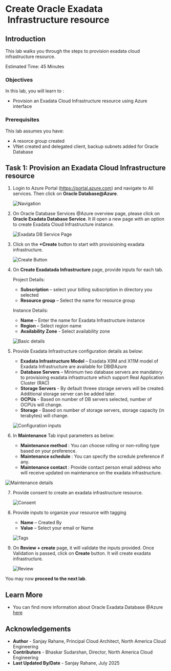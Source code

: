 # Create Oracle Exadata  Infrastructure resource

## Introduction

This lab walks you through the steps to provision exadata cloud infrastructure resource. 


Estimated Time:  45 Minutes


### Objectives
In this lab, you will learn to :
* Provision an Exadata Cloud Infrastructure resource using Azure interface


### Prerequisites  

This lab assumes you have:
- A resorce group created
- VNet created and delegated client, backup subnets added for Oracle Database


##  Task 1: Provision an Exadata Cloud Infrastructure resource

1. Login to Azure Portal (https://portal.azure.com) and navigate to All services. Then click on **Oracle Database@Azure**.

    ![](./images/provision_exadata_infra_image1.png " Navigation")

2. On Oracle Database Services @Azure overview page, please click on **Oracle Exadata Database Service**.
   It ill open a new page with an option to create Exadata Cloud Infrastructure instance.

    ![](./images/provision_exadata_infra_image2.png "Exadata DB Service Page ")

3. Click on the **+Create** button to start with provisioining exadata infrastructure.

    ![](./images/provision_exadata_infra_image3.png " Create Button")

4. On **Create Exadatada Infrastructure** page, provide inputs for each tab.

    Project Details:
    * **Subscription** – select your billing subscription in directory you selected
    * **Resource group** – Select the name for resource group
    
    Instance Details:
    * **Name** – Enter the name for Exadata Infrastructure instance
    * **Region** – Select region name
    * **Availability Zone** - Select availability zone


    ![](./images/provision_exadata_infra_image4.png "Basic details ")

5. Provide Exadata Infrastructure configuration details as below:

    * **Exadata Infrastructure Model** – Exadata X9M and X11M model of Exadata Infrastructure are available for DB@Azure
    * **Database Servers** – Minimum two database servers are mandatory to provisioing exadata infrastructure which support Real Application Cluster (RAC) 
    * **Storage Servers** - By default threee storage servers will be created. Additional storage server can be added later.
    * **OCPUs** - Based on number of DB servers selected, number of OCPUs will change.
    * **Storage** - Based on number of storage servers, storage capacity (in terabytes) will change. 


    ![](./images/provision_exadata_infra_image5.png " Configuration inputs")

6. In **Maintenance** Tab input parameters as below:

      * **Maintenance method** : You can choose rolling or non-rolling type based on your preference.
      * **Maintenance schedule** : You can specify the scredule preference if any.
      * **Maintenance contact** :  Provide contact person email address who will receive updated on maintenance on the exadata infrastructure.
  

  ![](./images/provision_exadata_infra_image6.png "Maintenance details ")

7. Provide consent to create an exadata infrastructure resource.

    ![](./images/provision_exadata_infra_image7.png " Consent")

8. Provide inputs to organize your resource with tagging
      * **Name** – Created By
      * **Value** – Select your email or Name   

   ![](./images/provision_exadata_infra_image8.png "Tags ")

9. On **Review + create** page, it will validate the inputs provided. Once Validation is passed, click on **Create** button. 
   It will create exadata infrastructure. 

    ![](./images/provision_exadata_infra_image9.png " Review")


You may now **proceed to the next lab**.

## Learn More
- You can find more information about Oracle Exadata Database @Azure [here](https://docs.oracle.com/en-us/iaas/Content/multicloud/oaa.htm)



## Acknowledgements
* **Author** - Sanjay Rahane, Principal Cloud Architect, North America Cloud Engineering
* **Contributors** -  Bhaskar Sudarshan, Director, North America Cloud Engineering
* **Last Updated By/Date** - Sanjay Rahane, July 2025